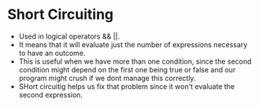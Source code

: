# Short Circuiting

- Used in logical operators && ||.
- It means that it will evaluate just the number of expressions necessary to have an outcome.
- This is useful when we have more than one condition, since the second condition might depend on the first one being true or false and our program might crush if we dont manage this correctly. 
- SHort circuitig helps us fix that problem since it won't evaluate the second expression.